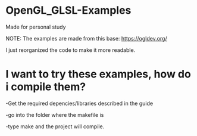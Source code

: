 # OpenGL_GLSL-Examples
Made for personal study

NOTE: The examples are made from this base: https://ogldev.org/

I just reorganized the code to make it more readable.

# I want to try these examples, how do i compile them?

  -Get the required depencies/libraries described in the guide
  
  -go into the folder where the makefile is
  
  -type make and the project will compile.

